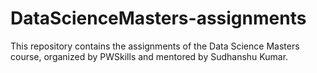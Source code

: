 # DataScienceMasters-assignments
This repository contains the assignments of the Data Science Masters course, organized by PWSkills and mentored by Sudhanshu Kumar.
